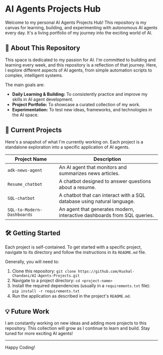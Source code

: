 # AI Agents Projects Hub

Welcome to my personal AI Agents Projects Hub! This repository is my canvas for learning, building, and experimenting with autonomous AI agents every day. It's a living portfolio of my journey into the exciting world of AI.

## 🚀 About This Repository

This space is dedicated to my passion for AI. I'm committed to building and learning every week, and this repository is a reflection of that journey. Here, I explore different aspects of AI agents, from simple automation scripts to complex, intelligent systems.

The main goals are:
- **Daily Learning & Building:** To consistently practice and improve my skills in AI agent development.
- **Project Portfolio:** To showcase a curated collection of my work.
- **Experimentation:** To test new ideas, frameworks, and technologies in the AI space.

## 📂 Current Projects

Here's a snapshot of what I'm currently working on. Each project is a standalone exploration into a specific application of AI agents.

| Project Name                  | Description                                                                 |
| ----------------------------- | --------------------------------------------------------------------------- |
| `adk-news-agent`              | An AI agent that monitors and summarizes news articles.                     |
| `Resume_chatbot`              | A chatbot designed to answer questions about a resume.                      |
| `SQL-chatbot`                 | A chatbot that can interact with a SQL database using natural language.     |
| `SQL-to-Modern-Dashboards`    | An agent that generates modern, interactive dashboards from SQL queries.    |

## 🛠️ Getting Started

Each project is self-contained. To get started with a specific project, navigate to its directory and follow the instructions in its `README.md` file.

Generally, you will need to:
1.  Clone this repository: `git clone https://github.com/Kushal-Chandani/AI-Agents-Projects.git`
2.  Navigate to a project directory: `cd <project-name>`
3.  Install the required dependencies (usually in a `requirements.txt` file): `pip install -r requirements.txt`
4.  Run the application as described in the project's `README.md`.

## 💡 Future Work

I am constantly working on new ideas and adding more projects to this repository. This collection will grow as I continue to learn and build. Stay tuned for more exciting AI agents!

---
Happy Coding!
